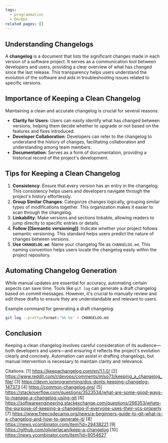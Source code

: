 ```yaml
---
tags:
  - programmation
  - DevOps
related pages: []
---
```

## Understanding Changelogs

A **changelog** is a document that lists the significant changes made in each version of a software project. It serves as a communication tool between developers and users, providing a clear overview of what has changed since the last release. This transparency helps users understand the evolution of the software and aids in troubleshooting issues related to specific versions.

## Importance of Keeping a Clean Changelog

Maintaining a clean and accurate changelog is crucial for several reasons:

- **Clarity for Users**: Users can easily identify what has changed between versions, helping them decide whether to upgrade or not based on the features and fixes introduced.
- **Developer Collaboration**: Developers can refer to the changelog to understand the history of changes, facilitating collaboration and understanding among team members.
- **Documentation**: Serves as a form of documentation, providing a historical record of the project's development.

## Tips for Keeping a Clean Changelog

1. **Consistency**: Ensure that every version has an entry in the changelog. This consistency helps users and developers navigate through the project's history effortlessly.
2. **Group Similar Changes**: Categorize changes logically, grouping similar types of modifications together. This organization makes it easier to scan through the changelog.
3. **Linkability**: Make versions and sections linkable, allowing readers to jump directly to specific entries or details.
4. **Follow [[Semantic versioning]]**: Indicate whether your project follows semantic versioning. This standard helps users predict the nature of changes between versions.
5. **Use `CHANGELOG.md`**: Name your changelog file as `CHANGELOG.md`. This naming convention helps users locate the changelog easily within the project repository.

## Automating Changelog Generation

While manual updates are essential for accuracy, automating certain aspects can save time. Tools like `git log` can generate a draft changelog based on commit messages. However, it's crucial to manually review and edit these drafts to ensure they are understandable and relevant to users.

Example command for generating a draft changelog:
```bash
git log --pretty=format:'%h %s' > CHANGELOG.md
```

## Conclusion

Keeping a clean changelog involves careful consideration of its audience—both developers and users—and ensuring it reflects the project's evolution clearly and concisely. Automation can assist in drafting changelogs, but manual intervention is necessary to maintain clarity and relevance.

Citations:
[1] https://keepachangelog.com/en/1.1.0/
[2] https://www.reddit.com/r/devops/comments/mlso73/keeping_a_changelog_file/
[3] https://devm.io/programming/dos-donts-keeping-changelog-147373
[4] https://common-changelog.org/
[5] https://stackoverflow.com/questions/3523534/what-are-some-good-ways-to-manage-a-changelog-using-git
[6] https://softwareengineering.stackexchange.com/questions/266353/whats-the-purpose-of-keeping-a-changelog-if-everyone-uses-their-vcs-properly
[7] https://www.freecodecamp.org/news/a-beginners-guide-to-git-what-is-a-changelog-and-how-to-generate-it/
[8] https://news.ycombinator.com/item?id=29438221
[9] https://github.com/olivierlacan/keep-a-changelog
[10] https://news.ycombinator.com/item?id=9054627
